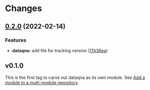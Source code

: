 # Changes

## [0.2.0](https://github.com/googleapis/google-cloud-go/compare/dataqna/v0.1.0...dataqna/v0.2.0) (2022-02-14)


### Features

* **dataqna:** add file for tracking version ([17b36ea](https://github.com/googleapis/google-cloud-go/commit/17b36ead42a96b1a01105122074e65164357519e))

## v0.1.0

This is the first tag to carve out dataqna as its own module. See
[Add a module to a multi-module repository](https://github.com/golang/go/wiki/Modules#is-it-possible-to-add-a-module-to-a-multi-module-repository).
